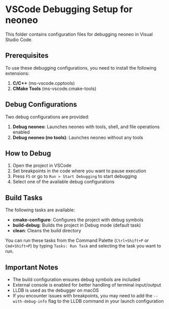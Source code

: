 # VSCode Debugging Setup for neoneo

This folder contains configuration files for debugging neoneo in Visual Studio Code.

## Prerequisites

To use these debugging configurations, you need to install the following extensions:

1. **C/C++** (ms-vscode.cpptools)
2. **CMake Tools** (ms-vscode.cmake-tools)

## Debug Configurations

Two debug configurations are provided:

1. **Debug neoneo**: Launches neoneo with tools, shell, and file operations enabled
2. **Debug neoneo (no tools)**: Launches neoneo without any tools

## How to Debug

1. Open the project in VSCode
2. Set breakpoints in the code where you want to pause execution
3. Press `F5` or go to `Run > Start Debugging` to start debugging
4. Select one of the available debug configurations

## Build Tasks

The following tasks are available:

- **cmake-configure**: Configures the project with debug symbols
- **build-debug**: Builds the project in Debug mode (default task)
- **clean**: Cleans the build directory

You can run these tasks from the Command Palette (`Ctrl+Shift+P` or `Cmd+Shift+P`) by typing `Tasks: Run Task` and selecting the task you want to run.

## Important Notes

- The build configuration ensures debug symbols are included
- External console is enabled for better handling of terminal input/output
- LLDB is used as the debugger on macOS
- If you encounter issues with breakpoints, you may need to add the `--with-debug-info` flag to the LLDB command in your launch configuration